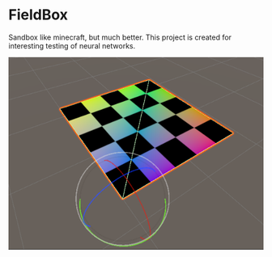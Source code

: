 # FieldBox

Sandbox like minecraft, but much better. This project is created for interesting testing of neural networks.
 
![](Images/preview.png)